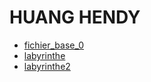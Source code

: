 # HUANG HENDY
* [fichier_base_0](./base_0.html)
* [labyrinthe](./labyrinthe.html)
* [labyrinthe2](./labyrinthe2.html)
